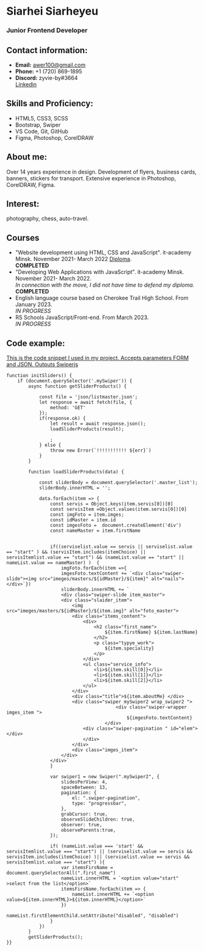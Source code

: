# Siarhei Siarheyeu #
### Junior Frontend Developer ###
## Contact information: ##
* **Email:** awer100@gmail.com </br>
* **Phone:** +1 (720) 869-1895 </br>
* **Discord:** zyvie-by#3664 </br>
[Linkedin](https://www.linkedin.com/in/siarhei-siarheyeu-339463170/)
## Skills and Proficiency: ##
* HTML5, CSS3, SCSS </br>
* Bootstrap, Swiper </br>
* VS Code, Git, GitHub </br>
* Figma, Photoshop, CorelDRAW </br>
## About me: ##
<p>Over 14 years experience in design. Development of flyers, business cards, banners, stickers for transport. Extensive experience in Photoshop, CorelDRAW, Figma.</p>

## Interest: ##
<p>photography, chess, auto-travel.</p>

## Courses ##
* "Website development using HTML, CSS and JavaScript". it-academy Minsk. November 2021- March 2022 [Diploma]().</br>**COMPLETED**
* "Developing Web Applications with JavaScript". it-academy Minsk. November 2021- March 2022. </br>
*In connection with the move, I did not have time to defend my diploma.* </br>**COMPLETED**
* English language course based on Cherokee Trail High School. From January 2023. </br> *IN PROGRESS*
* RS Schools JavaScript/Front-end. From March 2023. </br> *IN PROGRESS*

## Code example: ##
[This is the code snippet I used in my project. Accepts parameters FORM and JSON. Outputs Swiperjs](https://awer17.github.io/Nails_club/)

```
function initSliders() {
    if (document.querySelector('.mySwiper')) { 
        async function getSliderProducts() {
            
            const file = 'json/listmaster.json';
            let response = await fetch(file, {
                method: 'GET'
            });
            if(response.ok) {
                let result = await response.json();
                loadSliderProducts(result);
                
                ;
            } else {
                throw new Error(`!!!!!!!!!!! ${err}`)
            }
        }
    
        function loadSliderProducts(data) {
            
            const sliderBody = document.querySelector('.master_list');
            sliderBody.innerHTML = '';

            data.forEach(item => {
                const servis = Object.keys(item.servis[0])[0]
                const servisItem =Object.values(item.servis[0])[0]
                const imgFoto = item.imges;
                const idMaster = item.id
                const imgesFoto =  document.createElement('div')
                const nameMaster = item.firstName


                if((serviselist.value == servis || serviselist.value == "start" ) && (servisItem.includes(itemChoice) || servisItemlist.value == "start") && (nameList.value == "start" || nameList.value == nameMaster) )  {
                    imgFoto.forEach(item =>{
                    imgesFoto.textContent += `<div class="swiper-slide"><img src="imeges/masters/${idMaster}/${item}" alt="nails"></div>`})
                    sliderBody.innerHTML += `
                    <div class="swiper-slide item_master">
                    <div class="slaider_item">
                        <img src="imeges/masters/${idMaster}/${item.img}" alt="foto_master">
                        <div class="items_content">
                            <div>
                                <h2 class="first_name">
                                    ${item.firstName} ${item.lastName}
                                </h2>
                                <p class="typye_work">
                                    ${item.speciality}
                                </p>
                            </div>
                            <ul class="service_info">
                                <li>${item.skill[0]}</li>
                                <li>${item.skill[1]}</li>
                                <li>${item.skill[2]}</li>
                            </ul>
                        </div>
                        <div class="title">${item.aboutMe} </div>
                        <div class="swiper mySwiper2 wrap_swiper2 ">
                                        <div class="swiper-wrapper imges_item ">
                                            ${imgesFoto.textContent}                            
                                    </div>
                            <div class="swiper-pagination " id="elem"></div>
                            </div>
                        </div>
                        <div class="imges_item">   
                    </div>
                </div>` 
                }  
                
                var swiper1 = new Swiper(".mySwiper2", {
                    slidesPerView: 4,
                    spaceBetween: 13,
                    pagination: {
                        el: ".swiper-pagination",
                        type: "progressbar",
                    },
                    grabCursor: true,
                    observeSlideChildren: true,
                    observer: true,
                    observeParents:true,
                });    
                
                if( (nameList.value === 'start' && servisItemlist.value === "start") || (serviselist.value == servis && servisItem.includes(itemChoice) )|| (serviselist.value == servis && servisItemlist.value === "start") ){
                    var itemsFirsName = document.querySelectorAll(".first_name")
                    nameList.innerHTML = `<option value="start" >select from the list</option>`
                    itemsFirsName.forEach(item => {
                        nameList.innerHTML += `<option value=${item.innerHTML}>${item.innerHTML}</option>`
                    })
                    nameList.firstElementChild.setAttribute("disabled", "disabled")
                }
            })
        }
        getSliderProducts();
}}
```


